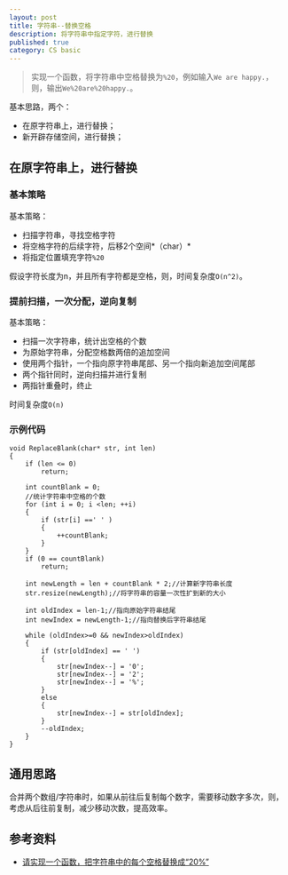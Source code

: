 ```yaml
---
layout: post
title: 字符串--替换空格
description: 将字符串中指定字符，进行替换
published: true
category: CS basic
---
```



> 实现一个函数，将字符串中空格替换为`%20`，例如输入`We are happy.`，则，输出`We%20are%20happy.`。


基本思路，两个：

* 在原字符串上，进行替换；
* 新开辟存储空间，进行替换；


## 在原字符串上，进行替换


### 基本策略

基本策略：

* 扫描字符串，寻找空格字符
* 将空格字符的后续字符，后移2个空间*（char）*
* 将指定位置填充字符`%20`

假设字符长度为n，并且所有字符都是空格，则，时间复杂度`O(n^2)`。


### 提前扫描，一次分配，逆向复制

基本策略：

* 扫描一次字符串，统计出空格的个数
* 为原始字符串，分配空格数两倍的追加空间
* 使用两个指针，一个指向原字符串尾部、另一个指向新追加空间尾部
* 两个指针同时，逆向扫描并进行复制
* 两指针重叠时，终止

时间复杂度`O(n)`

### 示例代码

```
void ReplaceBlank(char* str, int len)  
{  
    if (len <= 0) 
        return; 
      
    int countBlank = 0;   
    //统计字符串中空格的个数  
    for (int i = 0; i <len; ++i)  
    {  
        if (str[i] ==' ' )  
        {  
            ++countBlank;  
        }  
    }
    if (0 == countBlank)  
        return; 
    
    int newLength = len + countBlank * 2;//计算新字符串长度  
    str.resize(newLength);//将字符串的容量一次性扩到新的大小    
    
    int oldIndex = len-1;//指向原始字符串结尾  
    int newIndex = newLength-1;//指向替换后字符串结尾  
    
    while (oldIndex>=0 && newIndex>oldIndex)  
    {  
        if (str[oldIndex] == ' ')  
        {  
            str[newIndex--] = '0';  
            str[newIndex--] = '2';  
            str[newIndex--] = '%';  
        }  
        else  
        {  
            str[newIndex--] = str[oldIndex];  
        }  
        --oldIndex;  
    }  
}
```


## 通用思路

合并两个数组/字符串时，如果从前往后复制每个数字，需要移动数字多次，则，考虑从后往前复制，减少移动次数，提高效率。





## 参考资料

* [ 请实现一个函数，把字符串中的每个空格替换成“20%”](http://blog.csdn.net/wanglelelihuanhuan/article/details/51648588)














[NingG]:    http://ningg.github.com  "NingG"









